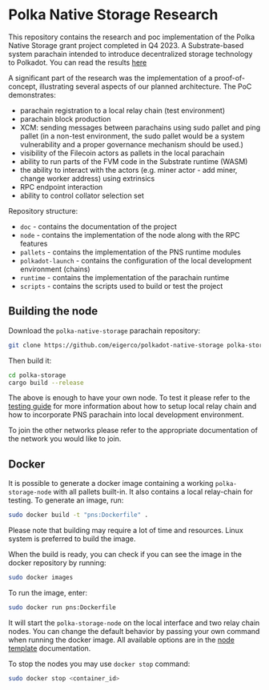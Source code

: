 # Polka Native Storage Research

This repository contains the research and poc implementation of the Polka Native Storage grant project completed in Q4 2023. A Substrate-based system parachain intended to introduce decentralized storage technology to Polkadot.
You can read the results [here](https://github.com/eigerco/polkadot-native-storage/blob/main/doc/report/polkadot-native-storage-v1.0.0.pdf)

A significant part of the research was the implementation of a proof-of-concept, illustrating several aspects of our planned architecture. The PoC demonstrates:
- parachain registration to a local relay chain (test environment)
- parachain block production
- XCM: sending messages between parachains using sudo pallet and ping pallet (in a non-test environment, the sudo pallet would be a system vulnerability and a proper governance mechanism should be used.)
- visibility of the Filecoin actors as pallets in the local parachain
- ability to run parts of the FVM code in the Substrate runtime (WASM)
- the ability to interact with the actors (e.g. miner actor - add miner, change worker address) using extrinsics
- RPC endpoint interaction
- ability to control collator selection set


Repository structure:
- `doc` - contains the documentation of the project
- `node` - contains the implementation of the node along with the RPC features
- `pallets` - contains the implementation of the PNS runtime modules
- `polkadot-launch` - contains the configuration of the local development environment (chains)
- `runtime` - contains the implementation of the parachain runtime
- `scripts` - contains the scripts used to build or test the project

## Building the node
Download the `polka-native-storage` parachain repository:
```bash
git clone https://github.com/eigerco/polkadot-native-storage polka-storage
```

Then build it:
```bash
cd polka-storage
cargo build --release
```

The above is enough to have your own node. To test it please refer to the [testing guide](./doc/testing_guide.md) for more information about how to setup local relay chain and how to incorporate PNS parachain into local development environment.

To join the other networks please refer to the appropriate documentation of the network you would like to join.

## Docker
It is possible to generate a docker image containing a working `polka-storage-node` with all pallets built-in. It also contains a local relay-chain for testing. To generate an image, run:
```bash
sudo docker build -t "pns:Dockerfile" .
```

Please note that building may require a lot of time and resources. Linux system is preferred to build the image.

When the build is ready, you can check if you can see the image in the docker repository by running:
```bash
sudo docker images
```

To run the image, enter:
```bash
sudo docker run pns:Dockerfile
```

It will start the `polka-storage-node` on the local interface and two relay chain nodes. You can change the default behavior by passing your own command when running the docker image. All available options are in the [node template](https://docs.substrate.io/reference/command-line-tools/node-template/) documentation.

To stop the nodes you may use `docker stop` command:
```bash
sudo docker stop <container_id>
```
